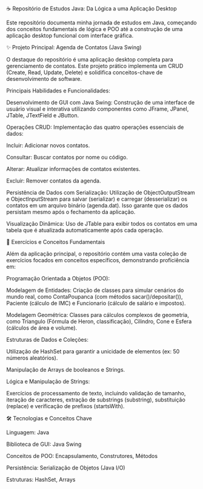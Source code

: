 ☕ Repositório de Estudos Java: Da Lógica a uma Aplicação Desktop

Este repositório documenta minha jornada de estudos em Java, começando dos conceitos fundamentais de lógica e POO até a construção de uma aplicação desktop funcional com interface gráfica.

✨ Projeto Principal: Agenda de Contatos (Java Swing)

O destaque do repositório é uma aplicação desktop completa para gerenciamento de contatos. Este projeto prático implementa um CRUD (Create, Read, Update, Delete) e solidifica conceitos-chave de desenvolvimento de software.

Principais Habilidades e Funcionalidades:

Desenvolvimento de GUI com Java Swing: Construção de uma interface de usuário visual e interativa utilizando componentes como JFrame, JPanel, JTable, JTextField e JButton.

Operações CRUD: Implementação das quatro operações essenciais de dados:

Incluir: Adicionar novos contatos.

Consultar: Buscar contatos por nome ou código.

Alterar: Atualizar informações de contatos existentes.

Excluir: Remover contatos da agenda.

Persistência de Dados com Serialização: Utilização de ObjectOutputStream e ObjectInputStream para salvar (serializar) e carregar (desserializar) os contatos em um arquivo binário (agenda.dat). Isso garante que os dados persistam mesmo após o fechamento da aplicação.

Visualização Dinâmica: Uso de JTable para exibir todos os contatos em uma tabela que é atualizada automaticamente após cada operação.

🚀 Exercícios e Conceitos Fundamentais

Além da aplicação principal, o repositório contém uma vasta coleção de exercícios focados em conceitos específicos, demonstrando proficiência em:

Programação Orientada a Objetos (POO):

Modelagem de Entidades: Criação de classes para simular cenários do mundo real, como ContaPoupanca (com métodos sacar()/depositar()), Paciente (cálculo de IMC) e Funcionario (cálculo de salário e impostos).

Modelagem Geométrica: Classes para cálculos complexos de geometria, como Triangulo (Fórmula de Heron, classificação), Cilindro, Cone e Esfera (cálculos de área e volume).

Estruturas de Dados e Coleções:

Utilização de HashSet para garantir a unicidade de elementos (ex: 50 números aleatórios).

Manipulação de Arrays de booleanos e Strings.

Lógica e Manipulação de Strings:

Exercícios de processamento de texto, incluindo validação de tamanho, iteração de caracteres, extração de substrings (substring), substituição (replace) e verificação de prefixos (startsWith).

🛠️ Tecnologias e Conceitos Chave

Linguagem: Java

Biblioteca de GUI: Java Swing

Conceitos de POO: Encapsulamento, Construtores, Métodos

Persistência: Serialização de Objetos (Java I/O)

Estruturas: HashSet, Arrays
